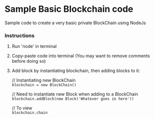 # Sample Basic Blockchain code

Sample code to create a very basic private BlockChain using NodeJs

### Instructions
1. Run 'node' in terminal
2. Copy-paste code into terminal (You may want to remove comments before doing so)
3. Add block by instantiating blockchain, then adding blocks to it:
			
	// Instantiating new BlockChain <br>
	`blockchain = new BlockChain()`

	// Need to instantiate new Block when adding to a BlockChain <br>
	`blockchain.addBlock(new Block('Whatever goes in here'))`

	// To view <br>
	`blockchain.chain`

